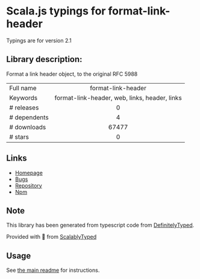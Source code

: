 
# Scala.js typings for format-link-header

Typings are for version 2.1

## Library description:
Format a link header object, to the original RFC 5988

|                    |                 |
| ------------------ | :-------------: |
| Full name          | format-link-header |
| Keywords           | format-link-header, web, links, header, links |
| # releases         | 0 |
| # dependents       | 4 |
| # downloads        | 67477 |
| # stars            | 0 |

## Links
- [Homepage](https://github.com/jonathansamines/format-link-header#readme)
- [Bugs](https://github.com/jonathansamines/format-link-header/issues)
- [Repository](https://github.com/jonathansamines/format-link-header)
- [Npm](https://www.npmjs.com/package/format-link-header)
    


## Note
This library has been generated from typescript code from [DefinitelyTyped](https://definitelytyped.org).

Provided with :purple_heart: from [ScalablyTyped](https://github.com/oyvindberg/ScalablyTyped)

## Usage
See [the main readme](../../readme.md) for instructions.


